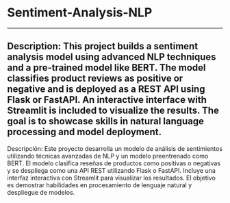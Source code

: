 # Sentiment-Analysis-NLP
-----------------------------------------------------------------
Description: 
This project builds a sentiment analysis model using advanced NLP techniques and a pre-trained model like BERT. The model classifies product reviews as positive or negative and is deployed as a REST API using Flask or FastAPI. An interactive interface with Streamlit is included to visualize the results. The goal is to showcase skills in natural language processing and model deployment.
-----------------------------------------------------------------
Descripción: 
Este proyecto desarrolla un modelo de análisis de sentimientos utilizando técnicas avanzadas de NLP y un modelo preentrenado como BERT. El modelo clasifica reseñas de productos como positivas o negativas y se despliega como una API REST utilizando Flask o FastAPI. Incluye una interfaz interactiva con Streamlit para visualizar los resultados. El objetivo es demostrar habilidades en procesamiento de lenguaje natural y despliegue de modelos.
